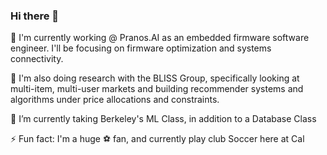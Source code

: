 ### Hi there 👋
🔭 I'm currently working @ Pranos.AI as an embedded firmware software engineer. I'll be focusing on firmware optimization and systems connectivity. 

🔭 I'm also doing research with the BLISS Group, specifically looking at multi-item, multi-user markets and building recommender systems and algorithms under price allocations and constraints.
 
🌱 I’m currently taking Berkeley's ML Class, in addition to a Database Class

⚡ Fun fact: I'm a huge ⚽ fan, and currently play club Soccer here at Cal<br>



<!--
**dhruvahuja19/dhruvahuja19** is a ✨ _special_ ✨ repository because its `README.md` (this file) appears on your GitHub profile.

Here are some ideas to get you started:

- 🔭 I’m currently working on ...
- 🌱 I’m currently learning ...
- 👯 I’m looking to collaborate on ...
- 🤔 I’m looking for help with ...
- 💬 Ask me about ...
- 📫 How to reach me: ...
- 😄 Pronouns: ...
- ⚡ Fun fact: ...
-->
